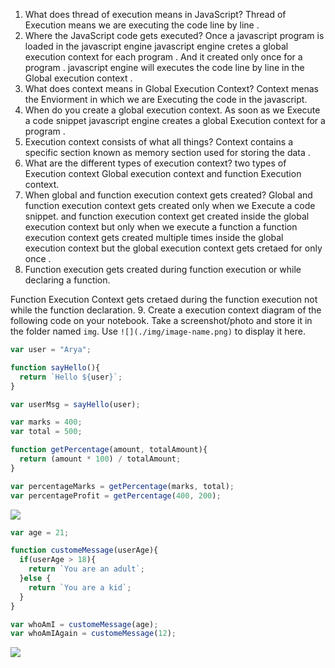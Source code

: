 1. What does thread of execution means in JavaScript?
Thread of Execution means we are  executing the code line by line .
2. Where the JavaScript code gets executed?
Once  a javascript program is loaded in the javascript engine javascript engine cretes a global execution context for each program . And it created only once for a program .
javascript engine will executes the code line  by line  in the Global execution context .
3. What does context means in Global Execution Context?
 Context menas the Enviorment in which we are Executing  the code in the javascript.
4. When do you create a global execution context.
As soon as we  Execute a code snippet javascript  engine creates a global Execution context for a program .
5. Execution context consists of what all things?
Context contains a specific section known as  memory section used for storing the data .
6. What are the different types of execution context?
two types  of Execution context Global execution context and function Execution context.
7. When global and function execution context gets created?
Global and function execution context gets created only when we Execute  a code snippet. and function execution context get created inside the global execution context but only when we  execute a function  a function execution context gets created multiple times inside  the global execution context but the global execution context gets cretaed for only once .
8. Function execution gets created during function execution or while declaring a function.

Function Execution Context gets cretaed  during the  function execution  not  while the function declaration.
9. Create a execution context diagram of the following code on your notebook. Take a screenshot/photo and store it in the folder named `img`. Use `![](./img/image-name.png)` to display it here.



```js
var user = "Arya";

function sayHello(){
  return `Hello ${user}`;
}

var userMsg = sayHello(user);
```

<!-- Put your image here -->





```js
var marks = 400;
var total = 500;

function getPercentage(amount, totalAmount){
  return (amount * 100) / totalAmount;
}

var percentageMarks = getPercentage(marks, total);
var percentageProfit = getPercentage(400, 200);
```

<!-- Put your image here -->

![](./img/image-name.jpg)



```js
var age = 21;

function customeMessage(userAge){
  if(userAge > 18){
    return `You are an adult`;
  }else {
    return `You are a kid`;
  }
}

var whoAmI = customeMessage(age);
var whoAmIAgain = customeMessage(12);
```

<!-- Put your image here -->

![](./img/image-name.jpg)